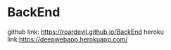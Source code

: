 # BackEnd
github link: https://roardevil.github.io/BackEnd
heroku link:https://deepwebapp.herokuapp.com/ 